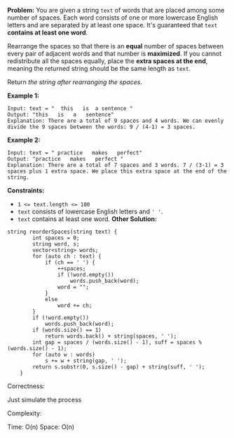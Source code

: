 **Problem:**
You are given a string `text` of words that are placed among some number of spaces. Each word consists of one or more lowercase English letters and are separated by at least one space. It's guaranteed that `text` **contains at least one word**.

Rearrange the spaces so that there is an **equal** number of spaces between every pair of adjacent words and that number is **maximized**. If you cannot redistribute all the spaces equally, place the **extra spaces at the end**, meaning the returned string should be the same length as `text`.

Return *the string after rearranging the spaces*.

 

**Example 1:**

```
Input: text = "  this   is  a sentence "
Output: "this   is   a   sentence"
Explanation: There are a total of 9 spaces and 4 words. We can evenly divide the 9 spaces between the words: 9 / (4-1) = 3 spaces.
```

**Example 2:**

```
Input: text = " practice   makes   perfect"
Output: "practice   makes   perfect "
Explanation: There are a total of 7 spaces and 3 words. 7 / (3-1) = 3 spaces plus 1 extra space. We place this extra space at the end of the string.
```

 

**Constraints:**

- `1 <= text.length <= 100`
- `text` consists of lowercase English letters and `' '`.
- `text` contains at least one word.
**Other Solution:**
```
string reorderSpaces(string text) {
        int spaces = 0;
        string word, s;
        vector<string> words;
        for (auto ch : text) {
            if (ch == ' ') {
                ++spaces;
                if (!word.empty())
                    words.push_back(word);
                word = "";
            }
            else
                word += ch;
        }
        if (!word.empty())
            words.push_back(word);
        if (words.size() == 1)
            return words.back() + string(spaces, ' ');
        int gap = spaces / (words.size() - 1), suff = spaces % (words.size() - 1);
        for (auto w : words)
            s += w + string(gap, ' ');
        return s.substr(0, s.size() - gap) + string(suff, ' ');
    }
```
Correctness:

Just simulate the process

Complexity:

Time: O(n)
Space: O(n)